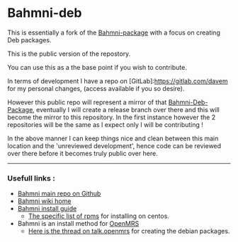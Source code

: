 # Bahmni-deb

This is essentially a fork of the [Bahmni-package](https://github.com/Bahmni/bahmni-package) with a focus on creating Deb packages.

This is the public version of the repostory.

You can use this as a the base point if you wish to contribute.

In terms of development I have a repo on [GitLab]:https://gitlab.com/davem for my personal changes, (access available if you so desire).

However this public repo will represent a mirror of that [Bahmni-Deb-Package](https://gitlab.com/davem/Bahmni-Deb-Package), eventually I will create a release branch over there and this will become the mirror to this repository. In the first instance however the 2 repositories will be the same as I expect only I will be contributing !

In the above manner I can keep things nice and clean between this main location and the 'unreviewed development', hence code can be reviewed over there before it becomes truly public over here.


___
### Usefull links :

* [Bahmni main repo on Github](https://github.com/Bahmni/)
* [Bahmni wiki home](https://bahmni.atlassian.net/wiki/display/BAH/Bahmni+Home)
* [Bahmni install guide](https://bahmni.atlassian.net/wiki/display/BAH/Install+and+Setup)
   * [The specific list of rpms](https://bahmni.atlassian.net/wiki/display/BAH/Install+Bahmni+on+CentOS) for installing on centos.
* Bahmni is an install method for [OpenMRS](http://openmrs.org/)
   * [Here is the thread on talk.openmrs](https://talk.openmrs.org/t/bahmni-on-debian-and-derivatives/8154) for creating the debian packages.
